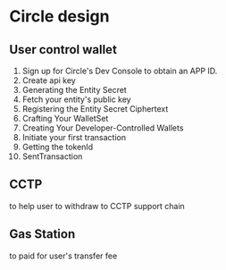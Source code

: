 # Circle design 
## User control wallet 
1. Sign up for Circle's Dev Console to obtain an APP ID.
2. Create api key
3. Generating the Entity Secret
4. Fetch your entity's public key
5. Registering the Entity Secret Ciphertext
6. Crafting Your WalletSet
7. Creating Your Developer-Controlled Wallets
8. Initiate your first transaction
9. Getting the tokenId
10. SentTransaction


## CCTP
to help user to withdraw to CCTP support chain

## Gas Station
to paid for user's transfer fee
